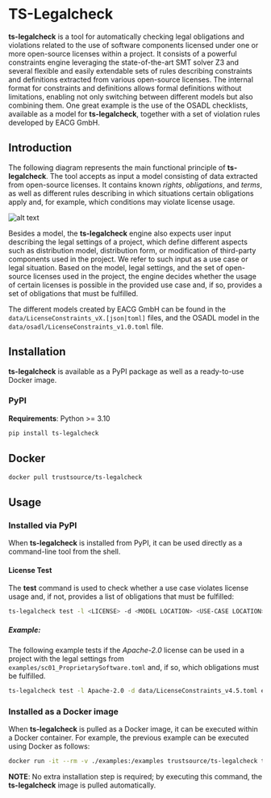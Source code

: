 # TS-Legalcheck

**ts-legalcheck** is a tool for automatically checking legal obligations and violations related to the use of software components licensed under one or more open-source licenses within a project. It consists of a powerful constraints engine leveraging the state-of-the-art SMT solver Z3 and several flexible and easily extendable sets of rules describing constraints and definitions extracted from various open-source licenses. The internal format for constraints and definitions allows formal definitions without limitations, enabling not only switching between different models but also combining them. One great example is the use of the OSADL checklists, available as a model for **ts-legalcheck**, together with a set of violation rules developed by EACG GmbH.

## Introduction

The following diagram represents the main functional principle of **ts-legalcheck**. The tool accepts as input a model consisting of data extracted from open-source licenses. It contains known *rights*, *obligations*, and *terms*, as well as different rules describing in which situations certain obligations apply and, for example, which conditions may violate license usage.

![alt text](docs/TS-Legalcheck-Diag-5.svg)

Besides a model, the **ts-legalcheck** engine also expects user input describing the legal settings of a project, which define different aspects such as distribution model, distribution form, or modification of third-party components used in the project. We refer to such input as a use case or legal situation. Based on the model, legal settings, and the set of open-source licenses used in the project, the engine decides whether the usage of certain licenses is possible in the provided use case and, if so, provides a set of obligations that must be fulfilled.

The different models created by EACG GmbH can be found in the `data/LicenseConstraints_vX.[json|toml]` files, and the OSADL model in the `data/osadl/LicenseConstraints_v1.0.toml` file.

## Installation

**ts-legalcheck** is available as a PyPI package as well as a ready-to-use Docker image.

### PyPI

**Requirements**: Python >= 3.10

```bash
pip install ts-legalcheck
```



## Docker

```bash
docker pull trustsource/ts-legalcheck
```

## Usage

### Installed via PyPI

When **ts-legalcheck** is installed from PyPI, it can be used directly as a command-line tool from the shell.

#### License Test

The **test** command is used to check whether a use case violates license usage and, if not, provides a list of obligations that must be fulfilled:

```bash
ts-legalcheck test -l <LICENSE> -d <MODEL LOCATION> <USE-CASE LOCATION> 
```

##### Example:

The following example tests if the *Apache-2.0* license can be used in a project with the legal settings from `examples/sc01_ProprietarySoftware.toml` and, if so, which obligations must be fulfilled.

```bash
ts-legalcheck test -l Apache-2.0 -d data/LicenseConstraints_v4.5.toml examples/sc01_ProprietarySoftware.toml
```

### Installed as a Docker image

When **ts-legalcheck** is pulled as a Docker image, it can be executed within a Docker container. For example, the previous example can be executed using Docker as follows:

```bash
docker run -it --rm -v ./examples:/examples trustsource/ts-legalcheck test -l Apache-2.0 -d /data/LicenseConstraints_v4.5.toml /examples/sc01_ProprietarySoftware.toml
```

**NOTE**: No extra installation step is required; by executing this command, the **ts-legalcheck** image is pulled automatically.

